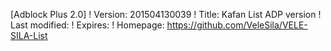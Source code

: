 [Adblock Plus 2.0]
! Version: 201504130039
! Title: Kafan List ADP version
! Last modified: 
! Expires: 
! Homepage: https://github.com/VeleSila/VELE-SILA-List